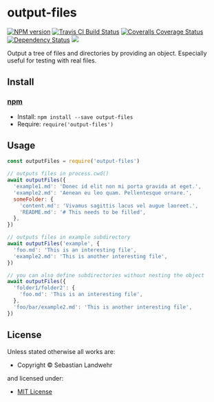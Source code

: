 <!-- TITLE/ -->

<h1>output-files</h1>

<!-- /TITLE -->


<!-- BADGES/ -->

<span class="badge-npmversion"><a href="https://npmjs.org/package/output-files" title="View this project on NPM"><img src="https://img.shields.io/npm/v/output-files.svg" alt="NPM version" /></a></span>
<span class="badge-travisci"><a href="http://travis-ci.org/dword-design/output-files" title="Check this project's build status on TravisCI"><img src="https://img.shields.io/travis/dword-design/output-files/master.svg" alt="Travis CI Build Status" /></a></span>
<span class="badge-coveralls"><a href="https://coveralls.io/r/dword-design/output-files" title="View this project's coverage on Coveralls"><img src="https://img.shields.io/coveralls/dword-design/output-files.svg" alt="Coveralls Coverage Status" /></a></span>
<span class="badge-daviddm"><a href="https://david-dm.org/dword-design/output-files" title="View the status of this project's dependencies on DavidDM"><img src="https://img.shields.io/david/dword-design/output-files.svg" alt="Dependency Status" /></a></span>
<span class="badge-shields"><a href="https://img.shields.io/badge/renovate-enabled-brightgreen.svg"><img src="https://img.shields.io/badge/renovate-enabled-brightgreen.svg" /></a></span>

<!-- /BADGES -->


<!-- DESCRIPTION/ -->

Output a tree of files and directories by providing an object. Especially useful for testing with real files.

<!-- /DESCRIPTION -->


<!-- INSTALL/ -->

<h2>Install</h2>

<a href="https://npmjs.com" title="npm is a package manager for javascript"><h3>npm</h3></a>
<ul>
<li>Install: <code>npm install --save output-files</code></li>
<li>Require: <code>require('output-files')</code></li>
</ul>

<!-- /INSTALL -->


## Usage

```js
const outputFiles = require('output-files')

// outputs files in process.cwd()
await outputFiles({
  'example1.md': 'Donec id elit non mi porta gravida at eget.',
  'example2.md': 'Aenean eu leo quam. Pellentesque ornare.',
  someFolder: {
    'content.md': 'Vivamus sagittis lacus vel augue laoreet.',
    'README.md': '# This needs to be filled',
  },
})

// outputs files in example subdirectory
await outputFiles('example', {
  'foo.md': 'This is an interesting file',
  'example2.md': 'This is another interesting file',
})

// you can also define subdirectories without nesting the object
await outputFiles({
  'folder1/folder2': {
    'foo.md': 'This is an interesting file',
  },
  'foo/bar/example2.md': 'This is another interesting file',
})
```

<!-- LICENSE/ -->

<h2>License</h2>

Unless stated otherwise all works are:

<ul><li>Copyright &copy; Sebastian Landwehr</li></ul>

and licensed under:

<ul><li><a href="http://spdx.org/licenses/MIT.html">MIT License</a></li></ul>

<!-- /LICENSE -->
